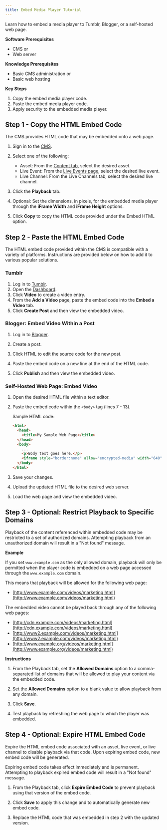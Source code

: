 ```yaml
---
title: Embed Media Player Tutorial
---
```


Learn how to embed a media player to Tumblr, Blogger, or a self-hosted web page.

**Software Prerequisites**

- CMS or
- Web server

**Knowledge Prerequisites**

- Basic CMS administration or
- Basic web hosting

**Key Steps**

1. Copy the embed media player code.
2. Paste the embed media player code.
3. Apply security to the embedded media player.

## Step 1 - Copy the HTML Embed Code

The CMS provides HTML code that may be embedded onto a web page.

1. Sign in to the [CMS](https://cms.uplynk.com/static/cms2/index.html).

2. Select one of the following:
   - Asset: From the [Content tab](https://cms.uplynk.com/static/cms2/index.html#/content), select the desired asset.
   - Live Event: From the [Live Events page](https://cms.uplynk.com/static/cms2/index.html#/live-events/events), select the desired live event.
   - Live Channel: From the Live Channels tab, select the desired live channel.

3. Click the **Playback** tab.

4. Optional: Set the dimensions, in pixels, for the embedded media player through the **iFrame Width** and **iFrame Height** options.

5. Click **Copy** to copy the HTML code provided under the Embed HTML option.

## Step 2 - Paste the HTML Embed Code

The HTML embed code provided within the CMS is compatible with a variety of platforms. Instructions are provided below on how to add it to various popular solutions.

### Tumblr

1. Log in to [Tumblr](http://tumblr.com/).
2. Open the [Dashboard](http://www.tumblr.com/dashboard).
3. Click **Video** to create a video entry.
4. From the **Add a Video** page, paste the embed code into the **Embed a Video** tab.
5. Click **Create Post** and then view the embedded video.

### Blogger: Embed Video Within a Post

1. Log in to [Blogger](http://www.blogger.com/).

2. Create a post.

3. Click HTML to edit the source code for the new post.

4. Paste the embed code on a new line at the end of the HTML code.

5. Click **Publish** and then view the embedded video.

### Self-Hosted Web Page: Embed Video

1. Open the desired HTML file within a text editor.

2. Paste the embed code within the `<body>` tag (lines 7 - 13).

   Sample HTML code:

   ```html
   <html>
     <head>
       <title>My Sample Web Page</title>
     </head>
     <body>
       ...
       <p>Body text goes here.</p>
       <iframe style="border:none" allow="encrypted-media" width="640" height="480" src="https://content.uplynk.com/player5/345pms4DsfMCxnPXoChv0def.html"></iframe>
     </body>
   </html>

3. Save your changes.

4. Upload the updated HTML file to the desired web server.

5. Load the web page and view the embedded video.

## Step 3 - Optional: Restrict Playback to Specific Domains

Playback of the content referenced within embedded code may be restricted to a set of authorized domains. Attempting playback from an unauthorized domain will result in a "Not found" message.

**Example**

If you set `www.example.com` as the only allowed domain, playback will only be permitted when the player code is embedded on a web page accessed through the `www.example.com` domain.

This means that playback will be allowed for the following web page:
- [http://www.example.com/videos/marketing.html](http://www.example.com/videos/marketing.html)

The embedded video cannot be played back through any of the following web pages:
- [http://cdn.example.com/videos/marketing.html](http://cdn.example.com/videos/marketing.html)
- [http://www2.example.com/videos/marketing.html](http://www2.example.com/videos/marketing.html)
- [http://www.example.org/videos/marketing.html](http://www.example.org/videos/marketing.html)

**Instructions**

1. From the Playback tab, set the **Allowed Domains** option to a comma-separated list of domains that will be allowed to play your content via the embedded code.

2. Set the **Allowed Domains** option to a blank value to allow playback from any domain.

3. Click **Save**.

4. Test playback by refreshing the web page to which the player was embedded.

## Step 4 - Optional: Expire HTML Embed Code

Expire the HTML embed code associated with an asset, live event, or live channel to disable playback via that code. Upon expiring embed code, new embed code will be generated.

<Info>Expiring embed code takes effect immediately and is permanent. Attempting to playback expired embed code will result in a "Not found" message.</Info>

1. From the Playback tab, click **Expire Embed Code** to prevent playback using that version of the embed code.

2. Click **Save** to apply this change and to automatically generate new embed code.

3. Replace the HTML code that was embedded in step 2 with the updated version.
